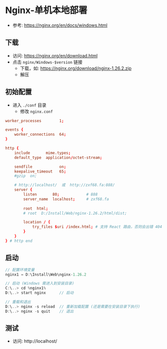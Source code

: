 # Nginx-单机本地部署
- 参考: https://nginx.org/en/docs/windows.html


## 下载
- 访问: https://nginx.org/en/download.html
- 点击 `nginx/Windows-$version` 链接
  - 下载，如: https://nginx.org/download/nginx-1.26.2.zip
  - 解压


## 初始配置
- 进入 `./conf` 目录
  - 修改 `nginx.conf`
```conf
worker_processes        1;

events {
    worker_connections  64;
}

http {
    include       mime.types;
    default_type  application/octet-stream;

    sendfile            on;
    keepalive_timeout   65;
    #gzip  on;

    # http://localhost/  或  http://zxf68.fa:888/ 
    server {
        listen       80;            # 888
        server_name  localhost;     # zxf68.fa
        
        root  html;
        # root  D:/Install/Web/nginx-1.26.2/html/dist;

        location / {
            try_files $uri /index.html; # 支持 React 路由，否则会出错 404
        }
    }
} # http end
```


## 启动
```js
// 配置环境变量
nginx1 = D:\Install\Web\nginx-1.26.2

// 启动 (Windows 需进入到安装目录)
C:\..> cd %nginx1%
D:\..> start nginx      // 启动

// 重载和退出
D:\..> nginx -s reload  // 重新加载配置 (还是需要在安装目录下执行)
D:\..> nginx -s quit    // 退出
```


## 测试
- 访问: http://localhost/
